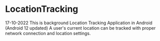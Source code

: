 # LocationTracking
17-10-2022
This is background Location Tracking Application in Android (Android 12 updated)
A user's current location can be tracked with proper network connection and location settings.
